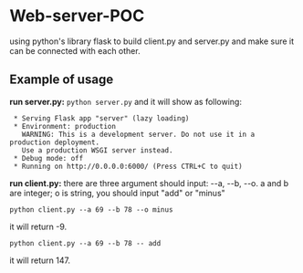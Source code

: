# Web-server-POC
using python's library flask to build client.py and server.py and make sure it can be connected with each other.
## Example of usage
**run server.py:**
``python server.py``
and it will show as following:
```
 * Serving Flask app "server" (lazy loading)
 * Environment: production
   WARNING: This is a development server. Do not use it in a production deployment.
   Use a production WSGI server instead.
 * Debug mode: off
 * Running on http://0.0.0.0:6000/ (Press CTRL+C to quit)
```
**run client.py:**
there are three argument should input: --a, --b, --o.
a and b are integer; o is string, you should input "add" or "minus"

```
python client.py --a 69 --b 78 --o minus
```
it will return -9.

```
python client.py --a 69 --b 78 -- add
```
it will return 147.

